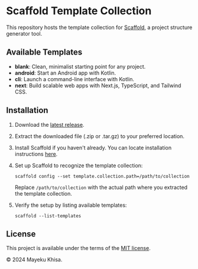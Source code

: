 # Scaffold Template Collection

This repository hosts the template collection for [Scaffold][1], a project structure generator tool.

## Available Templates

-  **blank**: Clean, minimalist starting point for any project.
-  **android**: Start an Android app with Kotlin.
-  **cli**: Launch a command-line interface with Kotlin.
-  **next**: Build scalable web apps with Next.js, TypeScript, and Tailwind CSS.

## Installation

1. Download the [latest release][2].

2. Extract the downloaded file (.zip or .tar.gz) to your preferred location.

3. Install Scaffold if you haven't already. You can locate installation instructions [here][3].

4. Set up Scaffold to recognize the template collection:

   ```shell
   scaffold config --set template.collection.path=/path/to/collection
   ```

   Replace `/path/to/collection` with the actual path where you extracted the template collection.

5. Verify the setup by listing available templates:

   ```shell
   scaffold --list-templates
   ```

## License

This project is available under the terms of the [MIT license][4].

&copy; 2024 Mayeku Khisa.

[1]: https://github.com/mayekukhisa/scaffold
[2]: https://github.com/mayekukhisa/scaffold-template-collection/releases/latest
[3]: https://github.com/mayekukhisa/scaffold#getting-started
[4]: LICENSE
